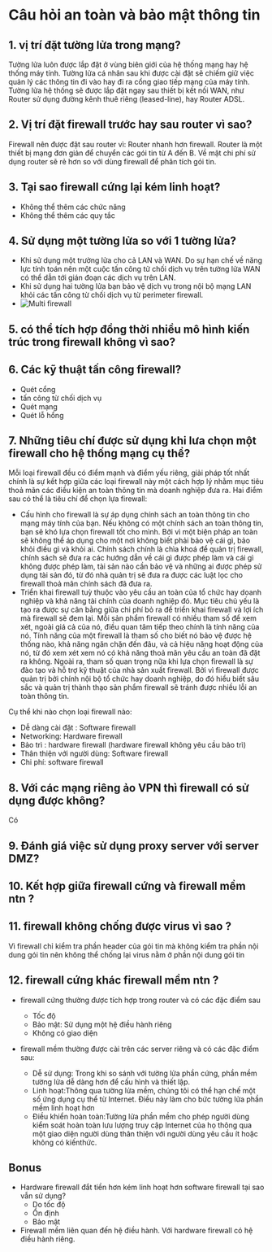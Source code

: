 
# Câu hỏi an toàn và bảo mật thông tin

## 1. vị trí đặt tường lửa trong mạng?

Tường lửa luôn được lắp đặt ở vùng biên giới của hệ thống mạng hay hệ thống máy tính. Tường lửa cá nhân sau khi được cài đặt sẽ chiếm giữ việc quản lý các thông tin đi vào hay đi ra cổng giao tiếp mạng của máy tính. Tường lửa hệ thống sẽ được lắp đặt ngay sau thiết bị kết nối WAN, như Router sử dụng đường kênh thuê riêng (leased-line), hay Router ADSL.

## 2. Vị trí đặt firewall trước hay sau router vì sao?

Firewall nên được đặt sau router vì: Router nhanh hơn firewall. Router là một thiết bị mạng đơn giản để chuyển các gói tin từ A đến B. Về mặt chi phí sử dụng router sẽ rẻ hơn so với dùng firewall để phân tích gói tin.

## 3. Tại sao firewall cứng lại kém linh hoạt?

- Không thể thêm các chức năng
- Không thể thêm các quy tắc

## 4. Sử dụng một tường lửa so với 1 tường lửa?

- Khi sử dụng một trường lửa cho cả LAN và WAN. Do sự hạn chế về năng lực tính toán nên một cuộc tấn công tử chối dịch vụ trên tường lửa WAN có thể dẫn tới gián đoạn các dịch vụ trên LAN.
- Khi sử dụng hai tường lửa bạn bảo vệ dịch vụ trong nội bộ mạng LAN khỏi các tấn công từ chối dịch vụ từ perimeter firewall.
- ![Multi firewall](https://i.stack.imgur.com/JjaRg.png)

## 5. có thể tích hợp đồng thời nhiều mô hình kiến trúc trong firewall không vì sao?



## 6. Các kỹ thuật tấn công firewall?

- Quét cổng
- tấn công từ chối dịch vụ
- Quét mạng
- Quét lỗ hổng

## 7. Những tiêu chí được sử dụng khi lưa chọn một firewall cho hệ thống mạng cụ thể?

Mỗi loại firewall đều có điểm mạnh và điểm yếu riêng, giải pháp tốt nhất chính là sự kết hợp giữa các loại firewall này một cách hợp lý nhằm mục tiêu thoả mãn các điều kiện an toàn thông tin mà doanh nghiệp đưa ra. Hai điểm sau có thể là tiêu chí để chọn lựa firewall:
 + Cấu hình cho firewall là sự áp dụng chính sách an toàn thông tin cho mạng máy tính của bạn. Nếu không có một chính sách an toàn thông tin, bạn sẽ khó lựa chọn firewall tốt cho mình. Bởi vì một biện pháp an toàn sẽ không thể áp dụng cho một nơi không biết phải bảo vệ cái gì, bảo khỏi điều gì và khỏi ai. Chính sách chính là chìa khoá để quản trị firewall, chính sách sẽ đưa ra các hướng dẫn về cái gì được phép làm và cái gì không được phép làm, tài sản nào cần bảo vệ và những ai được phép sử dụng tài sản đó, từ đó nhà quản trị sẽ đưa ra được các luật lọc cho firewall thoả mãn chính sách đã đưa ra.
+ Triển khai firewall tuỳ thuộc vào yêu cầu an toàn của tổ chức hay doanh nghiệp và khả năng tài chính của doanh nghiệp đó. Mục tiêu chủ yếu là tạo ra được sự cân bằng giữa chi phí bỏ ra để triển khai firewall và lợi ích mà firewall sẽ đem lại. Mỗi sản phẩm firewall có nhiều tham số để xem xét, ngoài giá cả của nó, điều quan tâm tiếp theo chính là tính năng của nó. Tính năng của một firewall là tham số cho biết nó bảo vệ được hệ thống nào, khả năng ngăn chặn đến đâu, và cả hiệu năng hoạt động của nó, từ đó xem xét xem nó có khả năng thoả mãn yêu cầu an toàn đã đặt ra không. Ngoài ra, tham số quan trọng nữa khi lựa chọn firewall là sự đào tạo và hỗ trợ kỹ thuật của nhà sản xuất firewall. Bởi vì firewall được quản trị bởi chính nội bộ tổ chức hay doanh nghiệp, do đó hiểu biết sâu sắc và quản trị thành thạo sản phẩm firewall sẽ tránh được nhiều lỗi an toàn thông tin.

Cụ thể khi nào chọn loại firewall nào:
- Dễ dàng cài đặt : Software firewall
- Networking: Hardware firewall
- Bảo trì : hardware firewall (hardware firewall không yêu cầu bảo trì)
- Thân thiện với người dùng: Software firewall
- Chi phí: software firewall

## 8. Với các mạng riêng ảo VPN thì firewall có sử dụng được không?

Có

## 9. Đánh giá việc sử dụng proxy server với server DMZ?

## 10. Kết hợp giữa firewall cứng và firewall mềm  ntn ?

## 11. firewall không chống được virus vì sao ?

Vì firewall chỉ kiểm tra phần header của gói tin mà không kiểm tra phần nội dung gói tin nên không thể chống lại virus nằm ở phần nội dung gói tin

## 12. firewall cứng khác firewall mềm ntn ?

- firewall cứng thường được tích hợp trong router và có các đặc điểm sau
  - Tốc độ
  - Bảo mật: Sử dụng một hệ điều hành riêng
  - Không có giao diện

- firewall mềm thường được cài trên các server riêng và có các đặc điểm sau:
  - Dễ sử dụng: Trong khi so sánh với tường lửa phần cứng, phần mềm tường lửa dễ dàng hơn để cấu hình và thiết lập.
  - Linh hoạt:Thông qua tường lửa mềm, chúng tôi có thể hạn chế một số ứng dụng cụ thể từ Internet. Điều này làm cho bức tường lửa phần mềm linh hoạt hơn
  - Điều khiển hoàn toàn:Tường lửa phần mềm cho phép người dùng kiểm soát hoàn toàn lưu lượng truy cập Internet của họ thông qua một giao diện người dùng thân thiện với người dùng yêu cầu ít hoặc không có kiến ​​thức.

## Bonus

- Hardware firewall đắt tiền hơn kém linh hoạt hơn software firewall tại sao vẫn sử dụng?
  - Do tốc độ
  - Ổn định
  - Bảo mật
- Firewall mềm liên quan đến hệ điều hành. Với hardware firewall có hệ điều hành riêng.
